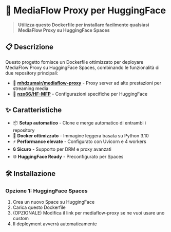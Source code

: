 # 🚀 MediaFlow Proxy per HuggingFace

> **Utilizza questo Dockerfile per installare facilmente qualsiasi MediaFlow Proxy su HuggingFace Spaces**

## 📋 Descrizione

Questo progetto fornisce un Dockerfile ottimizzato per deployare MediaFlow Proxy su HuggingFace Spaces, combinando le funzionalità di due repository principali:

- 🎯 **[mhdzumair/mediaflow-proxy](https://github.com/mhdzumair/mediaflow-proxy)** - Proxy server ad alte prestazioni per streaming media
- 🔧 **[nzo66/HF-MFP](https://github.com/nzo66/HF-MFP)** - Configurazioni specifiche per HuggingFace

## ✨ Caratteristiche

- 📦 **Setup automatico** - Clone e merge automatico di entrambi i repository
- 🐳 **Docker ottimizzato** - Immagine leggera basata su Python 3.10
- ⚡ **Performance elevate** - Configurato con Uvicorn e 4 workers
- 🔒 **Sicuro** - Supporto per DRM e proxy avanzati
- 🌐 **HuggingFace Ready** - Preconfigurato per Spaces

## 🛠️ Installazione

### Opzione 1: HuggingFace Spaces
1. Crea un nuovo Space su HuggingFace
2. Carica questo Dockerfile
3. (OPZIONALE) Modifica il link per mediaflow-proxy se ne vuoi usare uno custom
4. Il deployment avverrà automaticamente


